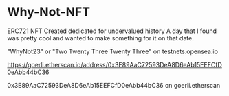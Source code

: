 # Why-Not-NFT
ERC721 NFT Created dedicated for undervalued history
A day that I found was pretty cool and wanted to make something for it on that date.

"WhyNot23" or "Two Twenty Three Twenty Three" on testnets.opensea.io

https://goerli.etherscan.io/address/0x3E89AaC72593DeA8D6eAb15EEFCfD0eAbb44bC36

0x3E89AaC72593DeA8D6eAb15EEFCfD0eAbb44bC36 on goerli.etherscan
